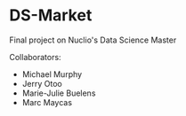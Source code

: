 # DS-Market
Final project on Nuclio's Data Science Master

Collaborators:
- Michael Murphy
- Jerry Otoo
- Marie-Julie Buelens
- Marc Maycas
